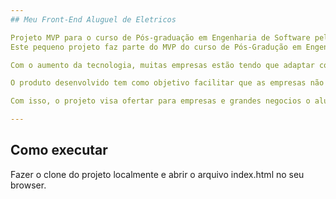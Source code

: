 ```yaml
---
## Meu Front-End Aluguel de Eletricos

Projeto MVP para o curso de Pós-graduação em Engenharia de Software pela PUC-Rio. 
Este pequeno projeto faz parte do MVP do curso de Pós-Gradução em Engenharia de Software

Com o aumento da tecnologia, muitas empresas estão tendo que adaptar com esse ritmo, e com isso terão que comprar novas maquinas (PC's) e atualizar os sistemas mais pontentes para atender as necessidades.

O produto desenvolvido tem como objetivo facilitar que as empresas não tenham muito gasto com compras de maquinas e equipamentos novos, sendo que o aluguel sai muito mais barato.

Com isso, o projeto visa ofertar para empresas e grandes negocios o aluguel de Equipamentos eletronicos(PC, Placa Main, HDs e outros) com intuito de facilitar a vida do empresario nas mudanças tecnologicas. 

---
```

## Como executar

Fazer o clone do projeto localmente e abrir o arquivo index.html no seu browser.
